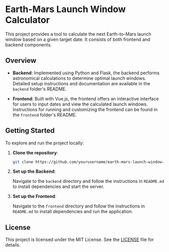 # Earth-Mars Launch Window Calculator

This project provides a tool to calculate the next Earth-to-Mars launch window based on a given target date. It consists of both frontend and backend components.

## Overview

- **Backend**: Implemented using Python and Flask, the backend performs astronomical calculations to determine optimal launch windows. Detailed setup instructions and documentation are available in the `backend` folder's README.

- **Frontend**: Built with Vue.js, the frontend offers an interactive interface for users to input dates and view the calculated launch windows. Instructions for running and customizing the frontend can be found in the `frontend` folder's README.

## Getting Started

To explore and run the project locally:

1. **Clone the repository**:

   ```bash
   git clone https://github.com/yourusername/earth-mars-launch-window-calculator.git
   ```

2. **Set up the Backend**:

   Navigate to the `backend` directory and follow the instructions in `README.md` to install dependencies and start the server.

3. **Set up the Frontend**:

   Navigate to the `frontend` directory and follow the instructions in `README.md` to install dependencies and run the application.

## License

This project is licensed under the MIT License. See the [LICENSE](LICENSE) file for details.